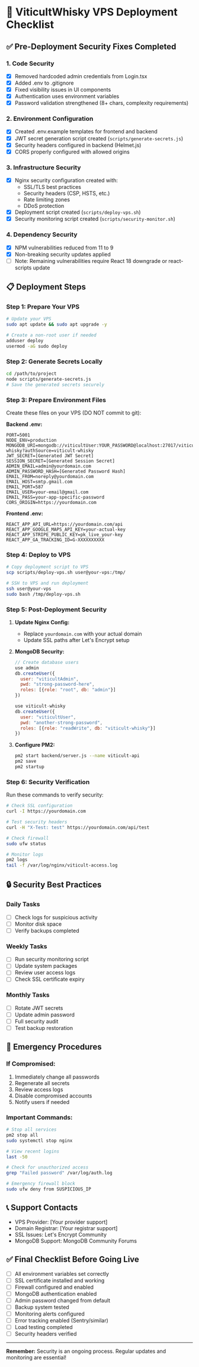 # 🚀 ViticultWhisky VPS Deployment Checklist

## ✅ Pre-Deployment Security Fixes Completed

### 1. **Code Security**
- [x] Removed hardcoded admin credentials from Login.tsx
- [x] Added .env to .gitignore
- [x] Fixed visibility issues in UI components
- [x] Authentication uses environment variables
- [x] Password validation strengthened (8+ chars, complexity requirements)

### 2. **Environment Configuration**
- [x] Created .env.example templates for frontend and backend
- [x] JWT secret generation script created (`scripts/generate-secrets.js`)
- [x] Security headers configured in backend (Helmet.js)
- [x] CORS properly configured with allowed origins

### 3. **Infrastructure Security**
- [x] Nginx security configuration created with:
  - SSL/TLS best practices
  - Security headers (CSP, HSTS, etc.)
  - Rate limiting zones
  - DDoS protection
- [x] Deployment script created (`scripts/deploy-vps.sh`)
- [x] Security monitoring script created (`scripts/security-monitor.sh`)

### 4. **Dependency Security**
- [x] NPM vulnerabilities reduced from 11 to 9
- [x] Non-breaking security updates applied
- [ ] Note: Remaining vulnerabilities require React 18 downgrade or react-scripts update

## 📋 Deployment Steps

### Step 1: Prepare Your VPS
```bash
# Update your VPS
sudo apt update && sudo apt upgrade -y

# Create a non-root user if needed
adduser deploy
usermod -aG sudo deploy
```

### Step 2: Generate Secrets Locally
```bash
cd /path/to/project
node scripts/generate-secrets.js
# Save the generated secrets securely
```

### Step 3: Prepare Environment Files
Create these files on your VPS (DO NOT commit to git):

**Backend .env:**
```env
PORT=5001
NODE_ENV=production
MONGODB_URI=mongodb://viticultUser:YOUR_PASSWORD@localhost:27017/viticult-whisky?authSource=viticult-whisky
JWT_SECRET=[Generated JWT Secret]
SESSION_SECRET=[Generated Session Secret]
ADMIN_EMAIL=admin@yourdomain.com
ADMIN_PASSWORD_HASH=[Generated Password Hash]
EMAIL_FROM=noreply@yourdomain.com
EMAIL_HOST=smtp.gmail.com
EMAIL_PORT=587
EMAIL_USER=your-email@gmail.com
EMAIL_PASS=your-app-specific-password
CORS_ORIGIN=https://yourdomain.com
```

**Frontend .env:**
```env
REACT_APP_API_URL=https://yourdomain.com/api
REACT_APP_GOOGLE_MAPS_API_KEY=your-actual-key
REACT_APP_STRIPE_PUBLIC_KEY=pk_live_your-key
REACT_APP_GA_TRACKING_ID=G-XXXXXXXXXX
```

### Step 4: Deploy to VPS
```bash
# Copy deployment script to VPS
scp scripts/deploy-vps.sh user@your-vps:/tmp/

# SSH to VPS and run deployment
ssh user@your-vps
sudo bash /tmp/deploy-vps.sh
```

### Step 5: Post-Deployment Security

1. **Update Nginx Config:**
   - Replace `yourdomain.com` with your actual domain
   - Update SSL paths after Let's Encrypt setup

2. **MongoDB Security:**
   ```javascript
   // Create database users
   use admin
   db.createUser({
     user: "viticultAdmin",
     pwd: "strong-password-here",
     roles: [{role: "root", db: "admin"}]
   })
   
   use viticult-whisky
   db.createUser({
     user: "viticultUser", 
     pwd: "another-strong-password",
     roles: [{role: "readWrite", db: "viticult-whisky"}]
   })
   ```

3. **Configure PM2:**
   ```bash
   pm2 start backend/server.js --name viticult-api
   pm2 save
   pm2 startup
   ```

### Step 6: Security Verification

Run these commands to verify security:

```bash
# Check SSL configuration
curl -I https://yourdomain.com

# Test security headers
curl -H "X-Test: test" https://yourdomain.com/api/test

# Check firewall
sudo ufw status

# Monitor logs
pm2 logs
tail -f /var/log/nginx/viticult-access.log
```

## 🔒 Security Best Practices

### Daily Tasks
- [ ] Check logs for suspicious activity
- [ ] Monitor disk space
- [ ] Verify backups completed

### Weekly Tasks
- [ ] Run security monitoring script
- [ ] Update system packages
- [ ] Review user access logs
- [ ] Check SSL certificate expiry

### Monthly Tasks
- [ ] Rotate JWT secrets
- [ ] Update admin password
- [ ] Full security audit
- [ ] Test backup restoration

## 🚨 Emergency Procedures

### If Compromised:
1. Immediately change all passwords
2. Regenerate all secrets
3. Review access logs
4. Disable compromised accounts
5. Notify users if needed

### Important Commands:
```bash
# Stop all services
pm2 stop all
sudo systemctl stop nginx

# View recent logins
last -50

# Check for unauthorized access
grep "Failed password" /var/log/auth.log

# Emergency firewall block
sudo ufw deny from SUSPICIOUS_IP
```

## 📞 Support Contacts

- VPS Provider: [Your provider support]
- Domain Registrar: [Your registrar support]
- SSL Issues: Let's Encrypt Community
- MongoDB Support: MongoDB Community Forums

## ✅ Final Checklist Before Going Live

- [ ] All environment variables set correctly
- [ ] SSL certificate installed and working
- [ ] Firewall configured and enabled
- [ ] MongoDB authentication enabled
- [ ] Admin password changed from default
- [ ] Backup system tested
- [ ] Monitoring alerts configured
- [ ] Error tracking enabled (Sentry/similar)
- [ ] Load testing completed
- [ ] Security headers verified

---

**Remember:** Security is an ongoing process. Regular updates and monitoring are essential!
